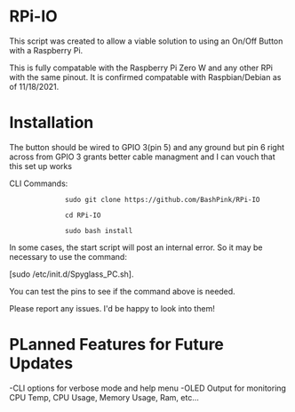 # RPi-IO

This script was created to allow a viable solution to using an On/Off Button with a Raspberry Pi. 

This is fully compatable with the Raspberry Pi Zero W and any other RPi with the same pinout. 
It is confirmed compatable with Raspbian/Debian as of 11/18/2021. 



# Installation

The button should be wired to GPIO 3(pin 5) and any ground but pin 6 right across from GPIO 3 grants better 
cable managment and I can vouch that this set up works

CLI Commands: 

                  sudo git clone https://github.com/BashPink/RPi-IO

                  cd RPi-IO
                  
                  sudo bash install
                             
In some cases, the start script will post an internal error. So it may be necessary to use the command:

[sudo /etc/init.d/Spyglass_PC.sh].

You can test the pins to see if the command above is needed. 

Please report any issues. I'd be happy to look into them!

# PLanned Features for Future Updates
-CLI options for verbose mode and help menu
-OLED Output for monitoring CPU Temp, CPU Usage, Memory Usage, Ram, etc...
